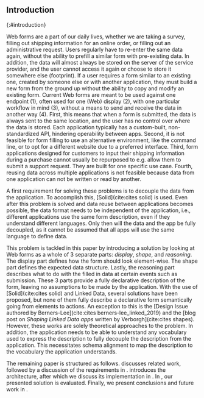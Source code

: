## Introduction
{:#introduction}

Web forms are a part of our daily lives, whether we are taking a survey, filling out shipping information for an online order, or filling out an administrative request.
Users regularly have to re-enter the same data again, without the ability to prefill a similar form with pre-existing data.
In addition, the data will almost always be stored on the server of the service provider, and the user cannot access it again or choose to store it somewhere else (footprint).
If a user requires a form similar to an existing one, created by someone else or with another application, they must build a new form from the ground up without the ability to copy and modify an existing form.
Current Web forms are meant to be used against one endpoint (1), often used for one (Web) display (2), with one particular workflow in mind (3), without a means to send and receive the data in another way (4).
First, this means that when a form is submitted, the data is always sent to the same location, and the user has no control over where the data is stored.
Each application typically has a custom-built, non-standardized API, hindering operability between apps.
Second, it is not feasible for form filling to use an alternative environment, like the command line, or to opt for a different website due to a preferred interface.
Third, form applications designed for customers to input their shipping information during a purchase cannot usually be repurposed to e.g. allow them to submit a support request.
They are built for one specific use case.
Fourth, reusing data across multiple applications is not feasible because data from one application can not be written or read by another.

A first requirement for solving these problems is to decouple the data from the application.
To accomplish this, [Solid](cite:cites solid) is used.
Even after this problem is solved and data reuse between applications becomes possible, the data format needs to be independent of the application, i.e., different applications use the same form description, even if they understand different languages.
Only then will the data and the app be fully decoupled, as it cannot be assumed that all apps will use the same language to define data.

This problem is tackled in this paper by introducing a solution by looking at Web forms as a whole of 3 separate parts: *display*, *shape*, and *reasoning*.
The display part defines how the form should look element-wise. The shape part defines the expected data structure.
Lastly, the reasoning part describes what to do with the filled in data at certain events such as submission.
These 3 parts provide a fully declarative description of the form, leaving no assumptions to be made by the application.
With the use of [Solid](cite:cites solid) and Linked Data, several solutions have been proposed, but none of them fully describe a declarative form semantically going from elements to actions.
An exception to this is the [Design Issue authored by Berners-Lee](cite:cites berners-lee_linked_2019) and the [blog post on *Shaping Linked Data apps* written by Verborgh](cite:cites shapes). However, these works are solely theoretical approaches to the problem.
In addition, the application needs to be able to understand any vocabulary used to express the description to fully decouple the description from the application.
This necessitates schema alignment to map the description to the vocabulary the application understands.

The remaining paper is structured as follows.
[](#related-work) discusses related work, followed by a discussion of the requirements in [](#requirements).
[](#architecture) introduces the architecture, after which we discuss its implementation in [](#implementation).
In [](#evaluation), our presented solution is evaluated.
Finally, we present conclusions and future work in [](#conclusion).
